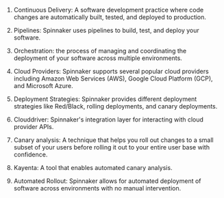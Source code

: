 1. Continuous Delivery: A software development practice where code changes are automatically built, tested, and deployed to production.

2. Pipelines: Spinnaker uses pipelines to build, test, and deploy your software.

3. Orchestration: the process of managing and coordinating the deployment of your software across multiple environments.

4. Cloud Providers: Spinnaker supports several popular cloud providers including Amazon Web Services (AWS), Google Cloud Platform (GCP), and Microsoft Azure.

5. Deployment Strategies: Spinnaker provides different deployment strategies like Red/Black, rolling deployments, and canary deployments.

6. Clouddriver: Spinnaker's integration layer for interacting with cloud provider APIs.

7. Canary analysis: A technique that helps you roll out changes to a small subset of your users before rolling it out to your entire user base with confidence.

8. Kayenta: A tool that enables automated canary analysis.

9. Automated Rollout: Spinnaker allows for automated deployment of software across environments with no manual intervention.
